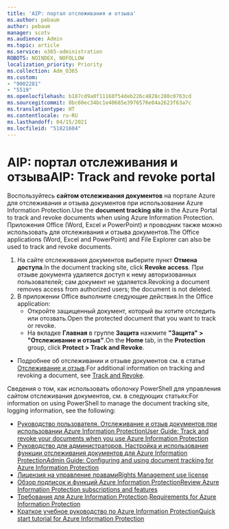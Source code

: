 ```yaml
---
title: 'AIP: портал отслеживания и отзыва'
ms.author: pebaum
author: pebaum
manager: scotv
ms.audience: Admin
ms.topic: article
ms.service: o365-administration
ROBOTS: NOINDEX, NOFOLLOW
localization_priority: Priority
ms.collection: Adm_O365
ms.custom:
- "9002281"
- "5519"
ms.openlocfilehash: b187cd9a0f11168f54deb226c4828c280c0763cd
ms.sourcegitcommit: 8bc60ec34bc1e40685e3976576e04a2623f63a7c
ms.translationtype: HT
ms.contentlocale: ru-RU
ms.lasthandoff: 04/15/2021
ms.locfileid: "51821604"
---
```

# <a name="aip-track-and-revoke-portal"></a><span data-ttu-id="b8ce3-102">AIP: портал отслеживания и отзыва</span><span class="sxs-lookup"><span data-stu-id="b8ce3-102">AIP: Track and revoke portal</span></span>

<span data-ttu-id="b8ce3-103">Воспользуйтесь **сайтом отслеживания документов** на портале Azure для отслеживания и отзыва документов при использовании Azure Information Protection.</span><span class="sxs-lookup"><span data-stu-id="b8ce3-103">Use the **document tracking site** in the Azure Portal to track and revoke documents when using Azure Information Protection.</span></span> <span data-ttu-id="b8ce3-104">Приложения Office (Word, Excel и PowerPoint) и проводник также можно использовать для отслеживания и отзыва документов.</span><span class="sxs-lookup"><span data-stu-id="b8ce3-104">The Office applications (Word, Excel and PowerPoint) and File Explorer can also be used to track and revoke documents.</span></span>

1. <span data-ttu-id="b8ce3-105">На сайте отслеживания документов выберите пункт **Отмена доступа**.</span><span class="sxs-lookup"><span data-stu-id="b8ce3-105">In the document tracking site, click **Revoke access**.</span></span> <span data-ttu-id="b8ce3-106">При отзыве документа удаляется доступ к нему авторизованных пользователей; сам документ не удаляется.</span><span class="sxs-lookup"><span data-stu-id="b8ce3-106">Revoking a document removes access from authorized users; the document is not deleted.</span></span>
2. <span data-ttu-id="b8ce3-107">В приложении Office выполните следующие действия.</span><span class="sxs-lookup"><span data-stu-id="b8ce3-107">In the Office application:</span></span>
    - <span data-ttu-id="b8ce3-108">Откройте защищенный документ, который вы хотите отследить или отозвать.</span><span class="sxs-lookup"><span data-stu-id="b8ce3-108">Open the protected document that you want to track or revoke.</span></span>
    - <span data-ttu-id="b8ce3-109">На вкладке **Главная** в группе **Защита** нажмите **"Защита" > "Отслеживание и отзыв"**.</span><span class="sxs-lookup"><span data-stu-id="b8ce3-109">On the **Home** tab, in the **Protection** group, click **Protect > Track and Revoke**.</span></span>

- <span data-ttu-id="b8ce3-110">Подробнее об отслеживании и отзыве документов см. в статье [Отслеживание и отзыв](https://docs.microsoft.com/azure/information-protection/rms-client/client-track-revoke).</span><span class="sxs-lookup"><span data-stu-id="b8ce3-110">For additional information on tracking and revoking a document, see [Track and Revoke](https://docs.microsoft.com/azure/information-protection/rms-client/client-track-revoke).</span></span>

<span data-ttu-id="b8ce3-111">Сведения о том, как использовать оболочку PowerShell для управления сайтом отслеживания документов, см. в следующих статьях:</span><span class="sxs-lookup"><span data-stu-id="b8ce3-111">For information on using PowerShell to manage the document tracking site, logging information, see the following:</span></span>
- [<span data-ttu-id="b8ce3-112">Руководство пользователя. Отслеживание и отзыв документов при использовании Azure Information Protection</span><span class="sxs-lookup"><span data-stu-id="b8ce3-112">User Guide: Track and revoke your documents when you use Azure Information Protection</span></span>](https://docs.microsoft.com/azure/information-protection/rms-client/client-track-revoke)
- [<span data-ttu-id="b8ce3-113">Руководство для администраторов. Настройка и использование функции отслеживания документов для Azure Information Protection</span><span class="sxs-lookup"><span data-stu-id="b8ce3-113">Admin Guide: Configuring and using document tracking for Azure Information Protection</span></span>](https://docs.microsoft.com/azure/information-protection/rms-client/client-admin-guide-document-tracking)
- [<span data-ttu-id="b8ce3-114">Лицензия на управление правами</span><span class="sxs-lookup"><span data-stu-id="b8ce3-114">Rights Management use license</span></span>](https://docs.microsoft.com/azure/information-protection/configure-usage-rights#rights-management-use-license)
- [<span data-ttu-id="b8ce3-115">Обзор подписок и функций Azure Information Protection</span><span class="sxs-lookup"><span data-stu-id="b8ce3-115">Review Azure Information Protection subscriptions and features</span></span>](https://azure.microsoft.com/pricing/details/information-protection)
- <span data-ttu-id="b8ce3-116">[Требования для Azure Information Protection](https://docs.microsoft.com/azure/information-protection/get-started/requirements).</span><span class="sxs-lookup"><span data-stu-id="b8ce3-116">[Requirements for Azure Information Protection](https://docs.microsoft.com/azure/information-protection/get-started/requirements)</span></span>
- [<span data-ttu-id="b8ce3-117">Краткое учебное руководство по Azure Information Protection</span><span class="sxs-lookup"><span data-stu-id="b8ce3-117">Quick start tutorial for Azure Information Protection</span></span>](https://docs.microsoft.com/azure/information-protection/get-started/infoprotect-quick-start-tutorial)
